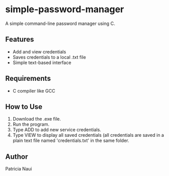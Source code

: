 # simple-password-manager
A simple command-line password manager using C.

## Features
- Add and view credentials
- Saves credentials to a local .txt file
- Simple text-based interface

## Requirements
- C compiler like GCC

## How to Use
1. Download the .exe file.
2. Run the program.
3. Type ADD to add new service credentials.
4. Type VIEW to display all saved credentials (all credentials are saved in a plain text file named 'credentials.txt' in the same folder.

## Author
Patricia Naui

